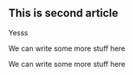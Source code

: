 ## This is second article

Yesss

We can write some more stuff here

We can write some more stuff here
